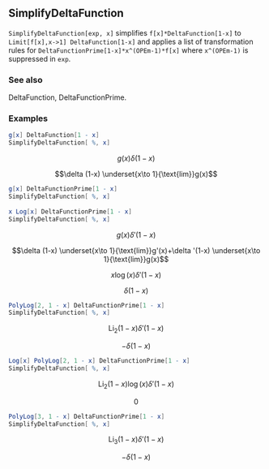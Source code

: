 ##  SimplifyDeltaFunction 

`SimplifyDeltaFunction[exp, x]` simplifies `f[x]*DeltaFunction[1-x]` to `Limit[f[x],x->1] DeltaFunction[1-x]` and applies a list of transformation rules for `DeltaFunctionPrime[1-x]*x^(OPEm-1)*f[x]` where `x^(OPEm-1)` is suppressed in `exp`.

###  See also 

DeltaFunction, DeltaFunctionPrime.

###  Examples 

```mathematica
g[x] DeltaFunction[1 - x]
SimplifyDeltaFunction[ %, x]
```

$$g(x) \delta (1-x)$$

$$\delta (1-x) \underset{x\to 1}{\text{lim}}g(x)$$

```mathematica
g[x] DeltaFunctionPrime[1 - x]
SimplifyDeltaFunction[ %, x] 
 
x Log[x] DeltaFunctionPrime[1 - x]
SimplifyDeltaFunction[ %, x]
```

$$g(x) \delta '(1-x)$$

$$\delta (1-x) \underset{x\to 1}{\text{lim}}g'(x)+\delta '(1-x) \underset{x\to 1}{\text{lim}}g(x)$$

$$x \log (x) \delta '(1-x)$$

$$\delta (1-x)$$

```mathematica
PolyLog[2, 1 - x] DeltaFunctionPrime[1 - x]
SimplifyDeltaFunction[ %, x]
```

$$\text{Li}_2(1-x) \delta '(1-x)$$

$$-\delta (1-x)$$

```mathematica
Log[x] PolyLog[2, 1 - x] DeltaFunctionPrime[1 - x]
SimplifyDeltaFunction[ %, x]
```

$$\text{Li}_2(1-x) \log (x) \delta '(1-x)$$

$$0$$

```mathematica
PolyLog[3, 1 - x] DeltaFunctionPrime[1 - x]
SimplifyDeltaFunction[ %, x]
```

$$\text{Li}_3(1-x) \delta '(1-x)$$

$$-\delta (1-x)$$